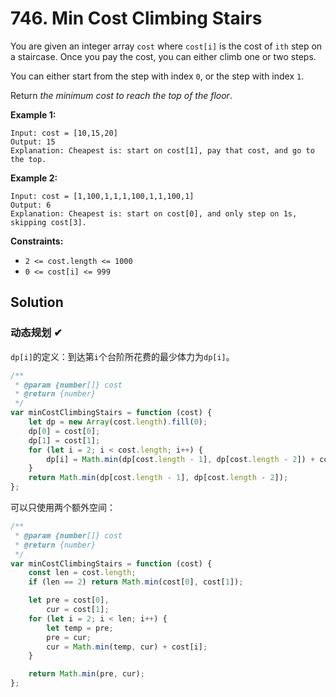 # 746. Min Cost Climbing Stairs

You are given an integer array `cost` where `cost[i]` is the cost of `ith` step on a staircase. Once you pay the cost, you can either climb one or two steps.

You can either start from the step with index `0`, or the step with index `1`.

Return _the minimum cost to reach the top of the floor_.

**Example 1:**

```
Input: cost = [10,15,20]
Output: 15
Explanation: Cheapest is: start on cost[1], pay that cost, and go to the top.
```

**Example 2:**

```
Input: cost = [1,100,1,1,1,100,1,1,100,1]
Output: 6
Explanation: Cheapest is: start on cost[0], and only step on 1s, skipping cost[3].
```

**Constraints:**

-   `2 <= cost.length <= 1000`
-   `0 <= cost[i] <= 999`

## Solution

### 动态规划 ✔

`dp[i]`的定义：到达第`i`个台阶所花费的最少体力为`dp[i]`。

```javascript
/**
 * @param {number[]} cost
 * @return {number}
 */
var minCostClimbingStairs = function (cost) {
    let dp = new Array(cost.length).fill(0);
    dp[0] = cost[0];
    dp[1] = cost[1];
    for (let i = 2; i < cost.length; i++) {
        dp[i] = Math.min(dp[cost.length - 1], dp[cost.length - 2]) + cost[i];
    }
    return Math.min(dp[cost.length - 1], dp[cost.length - 2]);
};
```

可以只使用两个额外空间：

```javascript
/**
 * @param {number[]} cost
 * @return {number}
 */
var minCostClimbingStairs = function (cost) {
    const len = cost.length;
    if (len == 2) return Math.min(cost[0], cost[1]);

    let pre = cost[0],
        cur = cost[1];
    for (let i = 2; i < len; i++) {
        let temp = pre;
        pre = cur;
        cur = Math.min(temp, cur) + cost[i];
    }

    return Math.min(pre, cur);
};
```
